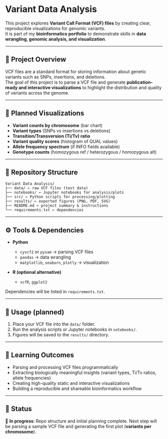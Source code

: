 # Variant Data Analysis

This project explores **Variant Call Format (VCF) files** by creating clear, reproducible visualizations for genomic variants.  
It is part of my **bioinformatics portfolio** to demonstrate skills in **data wrangling, genomic analysis, and visualization**.

---

## 📘 Project Overview

VCF files are a standard format for storing information about genetic variants such as SNPs, insertions, and deletions.  
The goal of this project is to parse a VCF file and generate **publication-ready and interactive visualizations** to highlight the distribution and quality of variants across the genome.

---

## 🔬 Planned Visualizations

- **Variant counts by chromosome** (bar chart)  
- **Variant types** (SNPs vs insertions vs deletions)  
- **Transition/Transversion (Ti/Tv) ratio**  
- **Variant quality scores** (histogram of QUAL values)  
- **Allele frequency spectrum** (if INFO fields available)  
- **Genotype counts** (homozygous ref / heterozygous / homozygous alt)  

---

## 📂 Repository Structure

```
Variant Data Analysis/
├── data/ ← raw VCF files (test data)
├── notebooks/ ← Jupyter notebooks for analysis/plots
├── src/ ← Python scripts for processing/plotting
├── results/ ← exported figures (PNG, PDF, SVG)
├── README.md ← project summary & instructions
└── requirements.txt ← dependencies
```

---

## ⚙️ Tools & Dependencies

- **Python**
  - `cyvcf2` or `pysam` → parsing VCF files  
  - `pandas` → data wrangling  
  - `matplotlib`, `seaborn`, `plotly` → visualization  

- **R (optional alternative)**
  - `vcfR`, `ggplot2`  

Dependencies will be listed in `requirements.txt`.

---

## 🚀 Usage (planned)

1. Place your VCF file into the `data/` folder.  
2. Run the analysis scripts or Jupyter notebooks in `notebooks/`.  
3. Figures will be saved to the `results/` directory.  

---

## 🎯 Learning Outcomes

- Parsing and processing VCF files programmatically  
- Extracting biologically meaningful insights (variant types, Ti/Tv ratios, allele frequencies)  
- Creating high-quality static and interactive visualizations  
- Building a reproducible and shareable bioinformatics workflow  

---

## 📌 Status

🚧 **In progress**: Repo structure and initial planning complete. Next step will be parsing a sample VCF file and generating the first plot (**variants per chromosome**).
